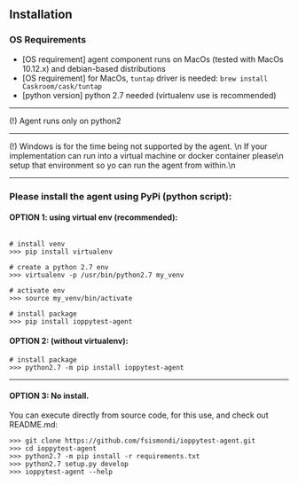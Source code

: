 Installation
------------

### OS Requirements

- [OS requirement] agent component runs on MacOs (tested with MacOs 10.12.x) and debian-based distributions
- [OS requirement] for MacOs, `tuntap` driver is needed: `brew install Caskroom/cask/tuntap`
- [python version] python 2.7 needed (virtualenv use is recommended)

---------------------------------------------------------------------------------

(!) Agent runs only on python2

---------------------------------------------------------------------------------

(!) Windows is for the time being not supported by the agent. \n
If your implementation can run into a virtual machine or docker container please\n
setup that environment so yo can run the agent from within.\n

----------------------------------------------------------------------------------


### Please install the agent using PyPi (python script):

#### OPTION 1: using virtual env (recommended):

```

# install venv
>>> pip install virtualenv 

# create a python 2.7 env
>>> virtualenv -p /usr/bin/python2.7 my_venv 

# activate env
>>> source my_venv/bin/activate

# install package
>>> pip install ioppytest-agent 

```


#### OPTION 2: (without virtualenv):

```
# install package
>>> python2.7 -m pip install ioppytest-agent
```

------------------------------------------------------------------------------


#### OPTION 3: No install.
 
You can execute directly from source code, for this use, and check out README.md:

```
>>> git clone https://github.com/fsismondi/ioppytest-agent.git
>>> cd ioppytest-agent
>>> python2.7 -m pip install -r requirements.txt
>>> python2.7 setup.py develop
>>> ioppytest-agent --help
```
